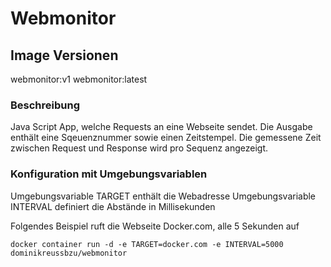 # Webmonitor
## Image Versionen
webmonitor:v1
webmonitor:latest

### Beschreibung
Java Script App, welche Requests an eine Webseite sendet.
Die Ausgabe enthält eine Sqeuenznummer sowie einen Zeitstempel. Die gemessene Zeit zwischen Request und Response wird pro Sequenz angezeigt.

### Konfiguration mit Umgebungsvariablen
Umgebungsvariable TARGET enthält die Webadresse
Umgebungsvariable INTERVAL definiert die Abstände in Millisekunden

Folgendes Beispiel ruft die Webseite Docker.com, alle 5 Sekunden auf

    docker container run -d -e TARGET=docker.com -e INTERVAL=5000 dominikreussbzu/webmonitor